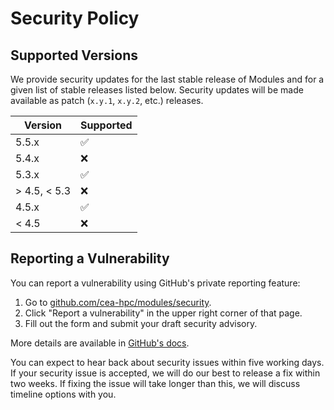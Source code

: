 # Security Policy

## Supported Versions

We provide security updates for the last stable release of Modules and for a
given list of stable releases listed below. Security updates will be made
available as patch (`x.y.1`, `x.y.2`, etc.) releases.

| Version      | Supported          |
| ------------ | ------------------ |
| 5.5.x        | :white_check_mark: |
| 5.4.x        | :x:                |
| 5.3.x        | :white_check_mark: |
| > 4.5, < 5.3 | :x:                |
| 4.5.x        | :white_check_mark: |
| < 4.5        | :x:                |

## Reporting a Vulnerability

You can report a vulnerability using GitHub's private reporting feature:

1. Go to [github.com/cea-hpc/modules/security](https://github.com/cea-hpc/modules/security).
2. Click "Report a vulnerability" in the upper right corner of that page.
3. Fill out the form and submit your draft security advisory.

More details are available in
[GitHub's docs](https://docs.github.com/en/code-security/security-advisories/guidance-on-reporting-and-writing/privately-reporting-a-security-vulnerability).

You can expect to hear back about security issues within five working days. If
your security issue is accepted, we will do our best to release a fix within
two weeks. If fixing the issue will take longer than this, we will discuss
timeline options with you.

